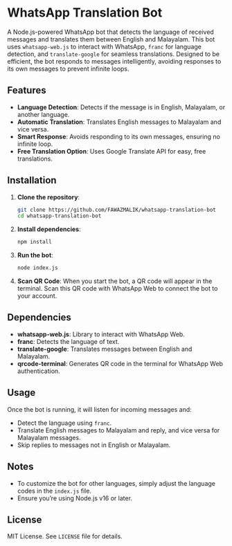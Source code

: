 # WhatsApp Translation Bot

A Node.js-powered WhatsApp bot that detects the language of received messages and translates them between English and Malayalam. This bot uses `whatsapp-web.js` to interact with WhatsApp, `franc` for language detection, and `translate-google` for seamless translations. Designed to be efficient, the bot responds to messages intelligently, avoiding responses to its own messages to prevent infinite loops.

## Features

- **Language Detection**: Detects if the message is in English, Malayalam, or another language.
- **Automatic Translation**: Translates English messages to Malayalam and vice versa.
- **Smart Response**: Avoids responding to its own messages, ensuring no infinite loop.
- **Free Translation Option**: Uses Google Translate API for easy, free translations.

## Installation

1. **Clone the repository**:
    ```bash
    git clone https://github.com/FAWAZMALIK/whatsapp-translation-bot
    cd whatsapp-translation-bot
    ```

2. **Install dependencies**:
    ```bash
    npm install
    ```

3. **Run the bot**:
    ```bash
    node index.js
    ```

4. **Scan QR Code**: When you start the bot, a QR code will appear in the terminal. Scan this QR code with WhatsApp Web to connect the bot to your account.

## Dependencies

- **whatsapp-web.js**: Library to interact with WhatsApp Web.
- **franc**: Detects the language of text.
- **translate-google**: Translates messages between English and Malayalam.
- **qrcode-terminal**: Generates QR code in the terminal for WhatsApp Web authentication.

## Usage

Once the bot is running, it will listen for incoming messages and:
- Detect the language using `franc`.
- Translate English messages to Malayalam and reply, and vice versa for Malayalam messages.
- Skip replies to messages not in English or Malayalam.

## Notes

- To customize the bot for other languages, simply adjust the language codes in the `index.js` file.
- Ensure you’re using Node.js v16 or later.

## License

MIT License. See `LICENSE` file for details.
